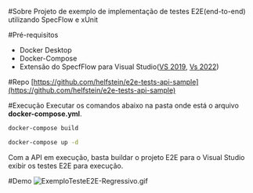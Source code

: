 #Sobre
Projeto de exemplo de implementação de testes E2E(end-to-end) utilizando SpecFlow e xUnit

#Pré-requisitos
- Docker Desktop
- Docker-Compose
- Extensão do SpecfFlow para Visual Studio([VS 2019](https://marketplace.visualstudio.com/items?itemName=TechTalkSpecFlowTeam.SpecFlowForVisualStudio), [Vs 2022](https://marketplace.visualstudio.com/items?itemName=TechTalkSpecFlowTeam.SpecFlowForVisualStudio2022))

#Repo
[https://github.com/helfstein/e2e-tests-api-sample](https://github.com/helfstein/e2e-tests-api-sample)

#Execução
Executar os comandos abaixo na pasta onde está o arquivo **docker-compose.yml**.
```bash
docker-compose build
```

```bash
docker-compose up -d
`````

Com a API em execução, basta buildar o projeto E2E para o Visual Studio exibir os testes E2E para execução.

#Demo
![ExemploTesteE2E-Regressivo.gif](https://github.com/helfstein/e2e-tests-api-sample/blob/main/e2e-sample.gif?raw=true)
